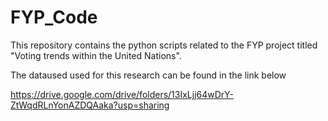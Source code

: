 # FYP_Code
This repository contains the python scripts related to the FYP project titled  "Voting trends within the United Nations".

The dataused used for this research can be found in the link below

https://drive.google.com/drive/folders/13IxLjj64wDrY-ZtWqdRLnYonAZDQAaka?usp=sharing

